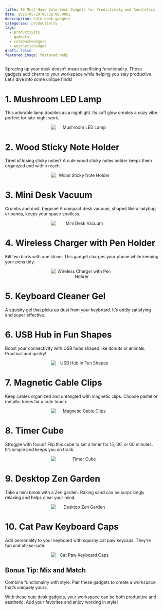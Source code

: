```yaml
---
title: 10 Must-Have Cute Desk Gadgets for Productivity and Aesthetics
date: 2025-06-20T06:32:00.000Z
description: Cute desk gadgets
categories: productivity
tags:
  - productivity
  - gadgets
  - cuteDeskGadgets
  - aestheticGadget
draft: false
featured_image: featured.webp
---
```

Sprucing up your desk doesn’t mean sacrificing functionality. These gadgets add charm to your workspace while helping you stay productive. Let’s dive into some unique finds!

# 1. Mushroom LED Lamp

This adorable lamp doubles as a nightlight. Its soft glow creates a cozy vibe perfect for late-night work.
<div style="display: flex; flex-wrap: wrap; gap: 20px; justify-content: center;">

  <div style="flex: 1 1 200px; text-align: center;">
    <img src="https://m.media-amazon.com/images/I/71AT-cS5FcL._AC_SL1500_.jpg" alt="Mushroom LED Lamp" style="max-width: 40%; height: auto; display: block; margin: 0 auto;" />
  </div>

</div>

# 2. Wood Sticky Note Holder

Tired of losing sticky notes? A cute wood sticky notes holder keeps them organized and within reach.
<div style="display: flex; flex-wrap: wrap; gap: 20px; justify-content: center;">

  <div style="flex: 1 1 200px; text-align: center;">
    <img src="https://m.media-amazon.com/images/I/71KGlVF6THL._AC_SL1500_.jpg" alt="Wood Sticky Note Holder" style="max-width: 40%; height: auto; display: block; margin: 0 auto;" />
  </div>

</div>

# 3. Mini Desk Vacuum

Crumbs and dust, begone! A compact desk vacuum, shaped like a ladybug or panda, keeps your space spotless.
<div style="display: flex; flex-wrap: wrap; gap: 20px; justify-content: center;">

  <div style="flex: 1 1 200px; text-align: center;">
    <img src="https://m.media-amazon.com/images/I/51K9yLpTpfL._AC_SL1000_.jpg" alt="Mini Desk Vacuum" style="max-width: 40%; height: auto; display: block; margin: 0 auto;" />
  </div>

</div>

# 4. Wireless Charger with Pen Holder

Kill two birds with one stone. This gadget charges your phone while keeping your pens tidy.
<div style="display: flex; flex-wrap: wrap; gap: 20px; justify-content: center;">

  <div style="flex: 1 1 200px; text-align: center;">
    <img src="https://m.media-amazon.com/images/I/61LNvNeA1SL._AC_SL1500_.jpg" alt="Wireless Charger with Pen Holder" style="max-width: 40%; height: auto; display: block; margin: 0 auto;" />
  </div>

</div>

# 5. Keyboard Cleaner Gel

A squishy gel that picks up dust from your keyboard. It’s oddly satisfying and super effective.

# 6. USB Hub in Fun Shapes

Boost your connectivity with USB hubs shaped like donuts or animals. Practical and quirky!
<div style="display: flex; flex-wrap: wrap; gap: 20px; justify-content: center;">

  <div style="flex: 1 1 200px; text-align: center;">
    <img src="https://m.media-amazon.com/images/I/61jiBbtBrRL._AC_SL1500_.jpg" alt="USB Hub in Fun Shapes" style="max-width: 40%; height: auto; display: block; margin: 0 auto;" />
  </div>

</div>

# 7. Magnetic Cable Clips

Keep cables organized and untangled with magnetic clips. Choose pastel or metallic tones for a cute touch.
<div style="display: flex; flex-wrap: wrap; gap: 20px; justify-content: center;">

  <div style="flex: 1 1 200px; text-align: center;">
    <img src="https://m.media-amazon.com/images/I/71KWcxwRswL._AC_SL1500_.jpg" alt="Magnetic Cable Clips" style="max-width: 40%; height: auto; display: block; margin: 0 auto;" />
  </div>

</div>

# 8. Timer Cube

Struggle with focus? Flip this cube to set a timer for 15, 30, or 60 minutes. It’s simple and keeps you on track.
<div style="display: flex; flex-wrap: wrap; gap: 20px; justify-content: center;">

  <div style="flex: 1 1 200px; text-align: center;">
    <img src="https://m.media-amazon.com/images/I/51aq+OpVfWL._AC_SL1500_.jpg" alt="Timer Cube" style="max-width: 40%; height: auto; display: block; margin: 0 auto;" />
  </div>

</div>

# 9. Desktop Zen Garden

Take a mini break with a Zen garden. Raking sand can be surprisingly relaxing and helps clear your mind.
<div style="display: flex; flex-wrap: wrap; gap: 20px; justify-content: center;">

  <div style="flex: 1 1 200px; text-align: center;">
    <img src="https://m.media-amazon.com/images/I/81n69khuBrL._AC_SL1500_.jpg" alt="Desktop Zen Garden" style="max-width: 40%; height: auto; display: block; margin: 0 auto;" />
  </div>

</div>

# 10. Cat Paw Keyboard Caps

Add personality to your keyboard with squishy cat paw keycaps. They’re fun and oh-so-cute.
<div style="display: flex; flex-wrap: wrap; gap: 20px; justify-content: center;">

  <div style="flex: 1 1 200px; text-align: center;">
    <img src="https://m.media-amazon.com/images/I/61vkTtkJkML._AC_SL1000_.jpg" alt="Cat Paw Keyboard Caps" style="max-width: 40%; height: auto; display: block; margin: 0 auto;" />
  </div>

</div>

## Bonus Tip: Mix and Match

Combine functionality with style. Pair these gadgets to create a workspace that’s uniquely yours.

With these cute desk gadgets, your workspace can be both productive and aesthetic. Add your favorites and enjoy working in style!

